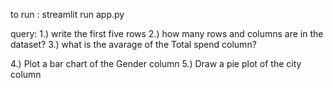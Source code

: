 to run : streamlit run app.py

query:
1.) write the first five rows
2.) how many rows and columns are in the dataset?
3.) what is the avarage of the Total spend column?

4.) Plot a bar chart of the Gender column
5.) Draw a pie plot of the city column